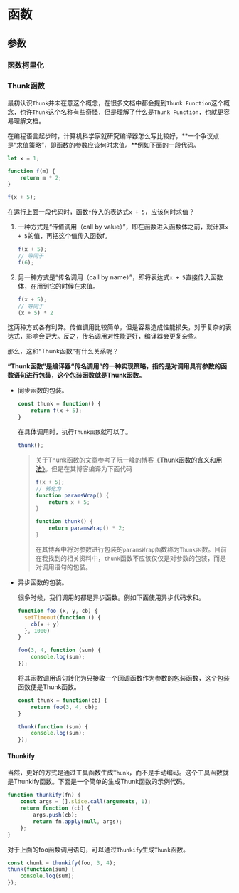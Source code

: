 # 函数

## 参数



### 函数柯里化

### Thunk函数 

最初认识`Thunk`并未在意这个概念，在很多文档中都会提到`Thunk Function`这个概念，也许`Thunk`这个名称有些奇怪，但是理解了什么是`Thunk Function`，也就更容易理解文档。

在编程语言起步时，计算机科学家就研究编译器怎么写比较好，**一个争议点是“求值策略”，即函数的参数应该何时求值。**例如下面的一段代码。

```javascript
let x = 1;

function f(m) {
    return m * 2;
}

f(x + 5);
```

在运行上面一段代码时，函数`f`传入的表达式`x + 5`，应该何时求值？

1. 一种方式是“传值调用（call by value）”，即在函数进入函数体之前，就计算`x + 5`的值，再把这个值传入函数f。

   ```javascript
   f(x + 5);
   // 等同于
   f(6);
   ```

2. 另一种方式是“传名调用（call by name）”，即将表达式`x + 5`直接传入函数体，在用到它的时候在求值。

   ```javascript
   f(x + 5);
   // 等同于
   (x + 5) * 2
   ```

这两种方式各有利弊。传值调用比较简单，但是容易造成性能损失，对于复杂的表达式，影响会更大。反之，传名调用对性能更好，编译器会更复杂些。

那么，这和“Thunk函数”有什么关系呢？

**“Thunk函数”是编译器“传名调用”的一种实现策略，指的是对调用具有参数的函数语句进行包装，这个包装函数就是Thunk函数。** 

- 同步函数的包装。

  ```javascript
  const thunk = function() {
      return f(x + 5);
  }
  ```

   在具体调用时，执行`Thunk函数`就可以了。

  ```javascript
  thunk();
  ```

  > 关于Thunk函数的文章参考了阮一峰的博客[《Thunk函数的含义和用法》](https://www.ruanyifeng.com/blog/2015/05/thunk.html)。但是在其博客编译为下面代码
  >
  > ```javascript
  > f(x + 5);
  > // 转化为
  > function paramsWrap() {
  >     return x + 5;
  > }
  > 
  > function thunk() {
  >     return paramsWrap() * 2;
  > }
  > ```
  >
  > 在其博客中将对参数进行包装的`paramsWrap`函数称为`Thunk`函数。目前在我找到的相关资料中，`thunk`函数不应该仅仅是对参数的包装，而是对调用语句的包装。

- 异步函数的包装。

  很多时候，我们调用的都是异步函数。例如下面使用异步代码求和。

  ```javascript
  function foo (x, y, cb) {
    setTimeout(function () {
      cb(x + y)
    }, 1000)
  }
  
  foo(3, 4, function (sum) {
      console.log(sum);
  });
  ```

  将其函数调用语句转化为只接收一个回调函数作为参数的包装函数，这个包装函数便是Thunk函数。

  ```javascript
  const thunk = function(cb) {
      return foo(3, 4, cb);
  }
  
  thunk(function (sum) {
      console.log(sum);
  });
  ```

#### Thunkify

当然，更好的方式是通过工具函数生成`Thunk`，而不是手动编码。这个工具函数就是Thunkify函数。下面是一个简单的生成Thunk函数的示例代码。

```javascript
function thunkify(fn) {
    const args = [].slice.call(arguments, 1);
    return function (cb) {
        args.push(cb);
        return fn.apply(null, args);
    };
}
```

对于上面的foo函数调用语句，可以通过`Thunkify`生成`Thunk`函数。

```javascript
const chunk = thunkify(foo, 3, 4);
thunk(function(sum) {
    console.log(sum);
});
```

